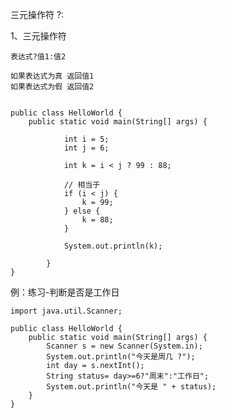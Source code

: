 三元操作符   ?:

1、三元操作符

    表达式?值1:值2

    如果表达式为真 返回值1
    如果表达式为假 返回值2


    public class HelloWorld {
        public static void main(String[] args) {
        
                int i = 5;
                int j = 6;
        
                int k = i < j ? 99 : 88;
        
                // 相当于
                if (i < j) {
                    k = 99;
                } else {
                    k = 88;
                }
        
                System.out.println(k);
        
            }
    }

例：练习-判断是否是工作日 

    import java.util.Scanner;

    public class HelloWorld {
        public static void main(String[] args) {
            Scanner s = new Scanner(System.in);
            System.out.println("今天是周几 ?");
            int day = s.nextInt();
            String status= day>=6?"周末":"工作日";
            System.out.println("今天是 " + status);
        }
    }
